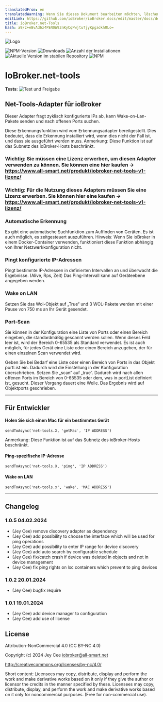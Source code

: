 ```yaml
---
translatedFrom: en
translatedWarning: Wenn Sie dieses Dokument bearbeiten möchten, löschen Sie bitte das Feld "translationsFrom". Andernfalls wird dieses Dokument automatisch erneut übersetzt
editLink: https://github.com/ioBroker/ioBroker.docs/edit/master/docs/de/adapterref/iobroker.net-tools/README.md
title: ioBroker.net-Tools
hash: a9/z+eBvAd6z4PEN0W92nKyCqPwjtuTjyKpgadkh0Lo=
---
```

![Logo](../../../en/adapterref/iobroker.net-tools/admin/net-tools.png)

![NPM-Version](https://img.shields.io/npm/v/iobroker.net-tools.svg)
![Downloads](https://img.shields.io/npm/dm/iobroker.net-tools.svg)
![Anzahl der Installationen](https://iobroker.live/badges/net-tools-installed.svg)
![Aktuelle Version im stabilen Repository](https://iobroker.live/badges/net-tools-stable.svg)
![NPM](https://nodei.co/npm/iobroker.net-tools.png?downloads=true)

# IoBroker.net-tools
**Tests:** ![Test und Freigabe](https://github.com/jey-cee/ioBroker.net-tools/workflows/Test%20and%20Release/badge.svg)

## Net-Tools-Adapter für ioBroker
Dieser Adapter fragt zyklisch konfigurierte IPs ab, kann Wake-on-Lan-Pakete senden und nach offenen Ports suchen.

Diese Erkennungsfunktion wird vom Erkennungsadapter bereitgestellt. Dies bedeutet, dass die Erkennung installiert wird, wenn dies nicht der Fall ist, und dass sie ausgeführt werden muss.
Anmerkung: Diese Funktion ist auf das Subnetz des ioBroker-Hosts beschränkt.

### Wichtig: Sie müssen eine Lizenz erwerben, um diesen Adapter verwenden zu können. Sie können eine hier kaufen -> https://www.all-smart.net/produkt/iobroker-net-tools-v1-lizenz/
### Wichtig: Für die Nutzung dieses Adapters müssen Sie eine Lizenz erwerben. Sie können hier eine kaufen -> https://www.all-smart.net/produkt/iobroker-net-tools-v1-lizenz/
### Automatische Erkennung
Es gibt eine automatische Suchfunktion zum Auffinden von Geräten. Es ist auch möglich, es zeitgesteuert auszuführen.
Hinweis: Wenn Sie ioBroker in einem Docker-Container verwenden, funktioniert diese Funktion abhängig von Ihrer Netzwerkkonfiguration nicht.

### Pingt konfigurierte IP-Adressen
Pingt bestimmte IP-Adressen in definierten Intervallen an und überwacht die Ergebnisse. (Alive, Rps, Zeit) Das Ping-Intervall kann auf Geräteebene angegeben werden.

### Wake on LAN
Setzen Sie das Wol-Objekt auf „True“ und 3 WOL-Pakete werden mit einer Pause von 750 ms an Ihr Gerät gesendet.

### Port-Scan
Sie können in der Konfiguration eine Liste von Ports oder einen Bereich eingeben, die standardmäßig gescannt werden sollen. Wenn dieses Feld leer ist, wird der Bereich 0-65535 als Standard verwendet.
Es ist auch möglich, für jedes Gerät eine Liste oder einen Bereich anzugeben, der für einen einzelnen Scan verwendet wird.

Geben Sie bei Bedarf eine Liste oder einen Bereich von Ports in das Objekt portList ein. Dadurch wird die Einstellung in der Konfiguration überschrieben.
Setzen Sie „scan“ auf „true“. Dadurch wird nach allen offenen Ports im Bereich von 0-65535 oder dem, was in portList definiert ist, gesucht. Dieser Vorgang dauert eine Weile.
Das Ergebnis wird auf Objektports geschrieben.

---

## Für Entwickler
#### Holen Sie sich einen Mac für ein bestimmtes Gerät
`sendToAsync('net-tools.X, 'getMac', 'IP ADDRESS')`

Anmerkung: Diese Funktion ist auf das Subnetz des ioBroker-Hosts beschränkt.

#### Ping-spezifische IP-Adresse
`sendToAsync('net-tools.X, 'ping', 'IP ADDRESS')`

#### Wake on LAN
`sendToAsync('net-tools.x', 'wake', 'MAC ADDRESS')`

---

## Changelog
<!--
	Placeholder for the next version (at the beginning of the line):
	### **WORK IN PROGRESS**
-->

### 1.0.5 04.02.2024
* (Jey Cee) remove discovery adapter as dependency
* (Jey Cee) add possibility to choose the interface which will be used for ping operations
* (Jey Cee) add possibility to enter IP range for device discovery
* (Jey Cee) add auto search by configurable schedule
* (Jey Cee) fix/catch crash if device was deleted in objects and not in device management
* (Jey Cee) fix ping rights on lxc containers which prevent to ping devices

### 1.0.2 20.01.2024
* (Jey Cee) bugfix require

### 1.0.1 19.01.2024
* (Jey Cee) add device manager to configuration
* (Jey Cee) add use of license

## License
Attribution-NonCommercial 4.0 (CC BY-NC 4.0)

Copyright (c) 2024 Jey Cee <iobroker@all-smart.net>

http://creativecommons.org/licenses/by-nc/4.0/

Short content:
Licensees may copy, distribute, display and perform the work and make derivative works based on it only if they give the author or licensor the credits in the manner specified by these.
Licensees may copy, distribute, display, and perform the work and make derivative works based on it only for noncommercial purposes.
(Free for non-commercial use).